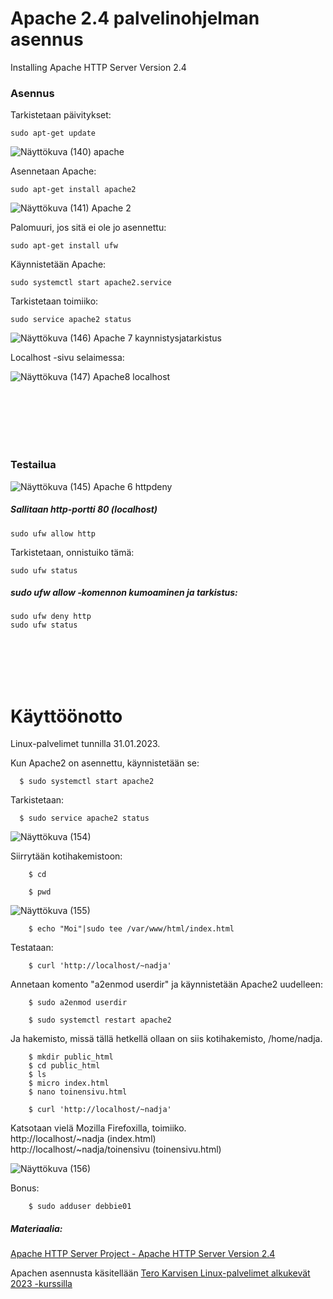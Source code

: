 # Apache 2.4 palvelinohjelman asennus 

Installing Apache HTTP Server Version 2.4

### Asennus

Tarkistetaan päivitykset:  

    sudo apt-get update  
    
![Näyttökuva (140) apache](https://user-images.githubusercontent.com/118609353/215133885-125686e4-6c37-4763-9dcd-2e1db324db9f.png)

Asennetaan Apache:  

    sudo apt-get install apache2  
    
![Näyttökuva (141) Apache 2](https://user-images.githubusercontent.com/118609353/215134354-644f6649-a27b-4852-b7e8-943e9a810f98.png)

    
Palomuuri, jos sitä ei ole jo asennettu:  

    sudo apt-get install ufw
    
    
Käynnistetään Apache:  

    sudo systemctl start apache2.service
    
Tarkistetaan toimiiko:  

    sudo service apache2 status  
    
![Näyttökuva (146) Apache 7 kaynnistysjatarkistus](https://user-images.githubusercontent.com/118609353/215133585-83120211-8fe6-4f58-a64d-98405764505a.png)

    
Localhost -sivu selaimessa:  
    
    
    
![Näyttökuva (147) Apache8 localhost](https://user-images.githubusercontent.com/118609353/215133158-a5db380d-708f-440b-9131-dac91b14b6da.png)

    
<br></br>  
<br></br>  

### Testailua   

![Näyttökuva (145) Apache 6 httpdeny](https://user-images.githubusercontent.com/118609353/215134817-f9dfaa1f-82f5-4f0d-94aa-570018b01323.png)

##### Sallitaan http-portti 80 (localhost)

    sudo ufw allow http
    
Tarkistetaan, onnistuiko tämä:  

    sudo ufw status    
    
##### sudo ufw allow -komennon kumoaminen ja tarkistus:  

    sudo ufw deny http
    sudo ufw status

<br></br>
<br></br>
# Käyttöönotto  

Linux-palvelimet tunnilla 31.01.2023.  


Kun Apache2 on asennettu, käynnistetään se:  

      $ sudo systemctl start apache2  
      
Tarkistetaan:  

      $ sudo service apache2 status  
      

 ![Näyttökuva (154)](https://user-images.githubusercontent.com/118609353/215799847-d3cf079f-d43d-4526-b8f4-b5223b600a41.png)

Siirrytään kotihakemistoon:   

        $ cd  
        
        $ pwd
    
![Näyttökuva (155)](https://user-images.githubusercontent.com/118609353/215800969-dbd7bec1-cbe1-48a1-8ce0-8fbfe10cf6af.png)  

        $ echo "Moi"|sudo tee /var/www/html/index.html
        
 Testataan:  
  
        $ curl 'http://localhost/~nadja'  
        
Annetaan komento "a2enmod userdir" ja käynnistetään Apache2 uudelleen:  

        $ sudo a2enmod userdir  
        
        $ sudo systemctl restart apache2
        
Ja hakemisto, missä tällä hetkellä ollaan on siis kotihakemisto, /home/nadja. 

        $ mkdir public_html
        $ cd public_html
        $ ls
        $ micro index.html
        $ nano toinensivu.html
        
        $ curl 'http://localhost/~nadja' 
        
        
        
Katsotaan vielä Mozilla Firefoxilla, toimiiko.  
http://localhost/~nadja (index.html)  
http://localhost/~nadja/toinensivu (toinensivu.html)  

![Näyttökuva (156)](https://user-images.githubusercontent.com/118609353/215804575-7d51bc69-6c4b-4a22-92b0-9926adda6716.png)


Bonus: 

        $ sudo adduser debbie01


##### Materiaalia: 

[Apache HTTP Server Project - Apache HTTP Server Version 2.4](https://httpd.apache.org/docs/2.4/)  

Apachen asennusta käsitellään [Tero Karvisen Linux-palvelimet alkukevät 2023 -kurssilla](https://terokarvinen.com/2023/linux-palvelimet-2023-alkukevat/)

    
    
